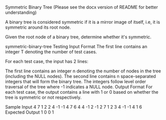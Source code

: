 Symmetric Binary Tree (Please see the docx version of README for better understanding)


A binary tree is considered symmetric if it is a mirror image of itself, i.e, it is symmetric around its root node.

Given the root node of a binary tree, determine whether it's symmetric.

symmetric-binary-tree
Testing
Input Format
The first line contains an integer T denoting the number of test cases.

For each test case, the input has 2 lines:

The first line contains an integer n denoting the number of nodes in the tree (including the NULL nodes).
The second line contains n space-separated integers that will form the binary tree. The integers follow level order traversal of the tree where -1 indicates a NULL node.
Output Format
For each test case, the output contains a line with 1 or 0 based on whether the tree is symmetric or not respectively.

Sample Input
4
7
1 2 2 4 -1 -1 4
7
6 4 4 -1 2 -1 2
7
1 2 3 4 -1 -1 4
1
6
Expected Output
1
0
0
1
